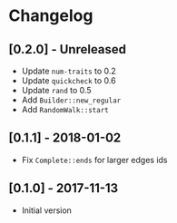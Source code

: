 # Changelog

## [0.2.0] - Unreleased

- Update `num-traits` to 0.2
- Update `quickcheck` to 0.6
- Update `rand` to 0.5
- Add `Builder::new_regular`
- Add `RandomWalk::start`

## [0.1.1] - 2018-01-02

- Fix `Complete::ends` for larger edges ids

## [0.1.0] - 2017-11-13

- Initial version
